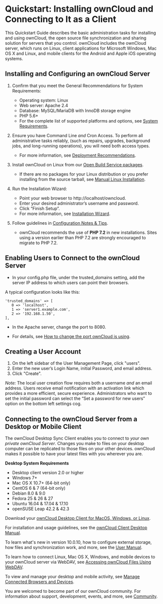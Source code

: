 ---
---


Quickstart: Installing ownCloud and Connecting to It as a Client
=================================================================
This Quickstart Guide describes the basic administration tasks for installing and using ownCloud, the open source file synchronization and sharing solution for servers that you control. ownCloud includes the ownCloud server, which runs on Linux, client applications for Microsoft Windows, Mac OS X and Linux, and mobile clients for the Android and Apple iOS operating systems.  


Installing and Configuring an ownCloud Server 
---------------------------------------------

1. Confirm that you meet the General Recommendations for System Requirements:   
   * Operating system: Linux
   * Web server: Apache 2.4
   * Database: MySQL/MariaDB with InnoDB storage engine
   * PHP 5.6+
   * For the complete list of supported platforms and options, see [System Requirements](https://doc.owncloud.com/server/10.0/admin_manual/installation/system_requirements.html).

2. Ensure you have Command Line *and* Cron Access. To perform all administrative tasks reliably, (such as repairs, upgrades, background jobs, and long-running operations), you will need both access types.
   * For more information, see [Deployment Recommendations](https://doc.owncloud.com/server/10.0/admin_manual/installation/deployment_recommendations.html).

3. Install ownCloud on Linux from our [Open Build Service packages](https://doc.owncloud.com/server/10.0/admin_manual/installation/linux_installation.html). 
   * If there are no packages for your Linux distribution or you prefer installing from the source tarball, see [Manual Linux Installation](https://doc.owncloud.com/server/10.0/admin_manual/installation/source_installation.html).

4. Run the Installation Wizard:
   * Point your web browser to http://localhost/owncloud.
   * Enter your desired administrator’s username and password.
   * Click “Finish Setup”.
   * For more information, see [Installation Wizard](https://doc.owncloud.com/server/10.0/admin_manual/installation/installation_wizard.html).

5. Follow guidelines in [Configuration Notes & Tips](https://doc.owncloud.com/server/10.0/admin_manual/installation/configuration_notes_and_tips.html).
   * ownCloud recommends the use of **PHP 7.2** in new installations. Sites using a version earlier than PHP 7.2 are strongly encouraged to migrate to PHP 7.2.


Enabling Users to Connect to the ownCloud Server
------------------------------------------------
   * In your config.php file, under the trusted_domains setting, add the server IP address to which users can point their browsers.

A typical configuration looks like this:
       
    'trusted_domains' => [
       0 => 'localhost',
       1 => 'server1.example.com',
       2 => '192.168.1.50',
    ],
    
   * In the Apache server, change the port to 8080.

   * For details, see [How to change the port ownCloud is using](https://central.owncloud.org/t/how-to-change-the-port-owncloud-is-using/834).


Creating a User Account
-----------------------
1. On the left sidebar of the User Management Page, click "users".
2. Enter the new user’s Login Name, initial Password, and email address.
3. Click "Create".

*Note:* The local user creation flow requires both a username *and* an email address. Users receive email notification with an activation link which provides a more efficient, secure experience. Administrators who want to set the initial password can select the “Set a password for new users” option on the bottom left settings cog.


Connecting to the ownCloud Server from a Desktop or Mobile Client
-----------------------------------------------------------------
The ownCloud Desktop Sync Client enables you to connect to *your own private ownCloud Server*. Changes you make to files on your desktop computer can be replicated to those files on your other devices. ownCloud makes it possible to have your latest files with you wherever you are.

**Desktop System Requirements**
 
   * Desktop client version 2.0 or higher
   * Windows 7+
   * Mac OS X 10.7+ (64-bit only)
   * CentOS 6 & 7 (64-bit only)
   * Debian 8.0 & 9.0
   * Fedora 25 & 26 & 27
   * Ubuntu 16.04 & 17.04 & 17.10
   * openSUSE Leap 42.2 & 42.3

Download your [ownCloud Desktop Client for MacOS, Windows, or Linux](https://owncloud.org/download/#owncloud-desktop-client.html).

For installation and usage guidelines, see the [ownCloud Client Desktop Manual](https://doc.owncloud.org/desktop/latest).

To learn what's new in version 10.0.10, how to configure external storage, how files and synchronization work, and more, see the [User Manual](https://doc.owncloud.org/server/latest/user_manual/contents.html).

To learn how to connect Linux, Mac OS X, Windows, and mobile devices to your ownCloud server via WebDAV, see [Accessing ownCloud Files Using WebDAV](https://doc.owncloud.org/server/latest/user_manual/files/access_webdav.html?highlight=device%20settings.html).

To view and manage your desktop and mobile activity, see [Manage Connected Browsers and Devices](https://doc.owncloud.org/server/10.0/user_manual/session_management.html).

You are welcomed to become part of our ownCloud community. For information about support, development, events, and more, see [Community](https://owncloud.org/community).
